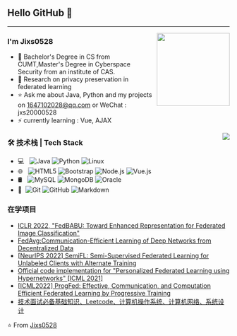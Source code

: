 ## Hello GitHub 👋
---

<img align="right" height="165" align="left" src="https://github-readme-stats.vercel.app/api/top-langs/?username=Jixs0528&hide=html,css,Jupyter+Notebook,ruby,javascript&theme=calm&langs_count=6&layout=compact" />

### I'm Jixs0528

- 🌱 Bachelor's Degree in CS from CUMT,Master's Degree in Cyberspace Security from an institute of CAS. 
- 💬 Research on privacy preservation in federated learning
- ⭐ Ask me about Java, Python and my projects on [1647102028@qq.com](mailto:1647102028@qq.com) or WeChat : jxs20000528
- ⚡ currently learning : Vue, AJAX

<img align="right" src="https://github-readme-stats.vercel.app/api?username=Jixs0528&theme=calm&show_icons=true" />

### 🛠 技术栈 | Tech Stack

- 💻 &#160; ![Java](https://img.shields.io/badge/-Java-333333?style=flat&logo=Java&logoColor=007396)
![Python](https://img.shields.io/badge/-Python-333333?style=flat&logo=Python&logoColor=007396)
![Linux](https://img.shields.io/badge/-Linux-333333?style=flat&logo=Linux&logoColor=FCC624)
- 🌐 &#160; ![HTML5](https://img.shields.io/badge/-HTML5-333333?style=flat&logo=HTML5)
![Bootstrap](https://img.shields.io/badge/-Bootstrap-333333?style=flat&logo=bootstrap&logoColor=563D7C)
![Node.js](https://img.shields.io/badge/-Node.js-333333?style=flat&logo=node.js)
![Vue.js](https://img.shields.io/badge/-VueJS-333333?style=flat&logo=Vue.js)
- 🛢 &#160; ![MySQL](https://img.shields.io/badge/-MySQL-333333?style=flat&logo=mysql)
![MongoDB](https://img.shields.io/badge/-MongoDB-333333?style=flat&logo=mongodb)
![Oracle](https://img.shields.io/badge/-Oracle-333333?style=flat&logo=Oracle)
- 🔧 &#160;![Git](https://img.shields.io/badge/-Git-333333?style=flat&logo=git)
![GitHub](https://img.shields.io/badge/-GitHub-333333?style=flat&logo=github)
![Markdown](https://img.shields.io/badge/-Markdown-333333?style=flat&logo=markdown)


### 在学项目
- [ICLR 2022, "FedBABU: Toward Enhanced Representation for Federated Image Classification"](https://github.com/jhoon-oh/FedBABU)
- [FedAvg:Communication-Efficient Learning of Deep Networks from Decentralized Data](https://github.com/shaoxiongji/federated-learning)
- [[NeurIPS 2022] SemiFL: Semi-Supervised Federated Learning for Unlabeled Clients with Alternate Training](https://github.com/diaoenmao/SemiFL-Semi-Supervised-Federated-Learning-for-Unlabeled-Clients-with-Alternate-Training)
- [Official code implementation for "Personalized Federated Learning using Hypernetworks" [ICML 2021]](https://github.com/AvivSham/pFedHN)
- [[ICML2022] ProgFed: Effective, Communication, and Computation Efficient Federated Learning by Progressive Training](https://github.com/a514514772/ProgFed)
- [技术面试必备基础知识、Leetcode、计算机操作系统、计算机网络、系统设计](https://github.com/Jixs0528/CS-Notes)

⭐️ From [Jixs0528](https://github.com/Jixs0528)
